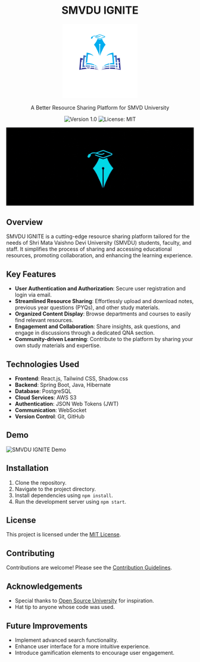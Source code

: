<!-- Project Title -->
<h1 align="center">SMVDU IGNITE</h1>

<!-- SMVDU IGNITE Logo -->
<p align="center">
  <img src="./github-assets/ignite.png" alt="SMVDU IGNITE Logo" width="200">
</p>

<!-- Project Description -->
<p align="center">A Better Resource Sharing Platform for SMVD University</p>

<!-- Badges -->
<p align="center">
  <img src="https://img.shields.io/badge/version-v1.0-blue.svg" alt="Version 1.0">
  <img src="https://img.shields.io/badge/license-MIT-green" alt="License: MIT">
</p>

<!-- GIF of Brand -->
<p align="center">
  <img src="github-assets/logo-gif.gif" alt="SMVDU IGNITE Brand GIF">
</p>

<!-- Project Overview -->
## Overview
SMVDU IGNITE is a cutting-edge resource sharing platform tailored for the needs of Shri Mata Vaishno Devi University (SMVDU) students, faculty, and staff. It simplifies the process of sharing and accessing educational resources, promoting collaboration, and enhancing the learning experience.

## Key Features
- **User Authentication and Authorization**: Secure user registration and login via email.
- **Streamlined Resource Sharing**: Effortlessly upload and download notes, previous year questions (PYQs), and other study materials.
- **Organized Content Display**: Browse departments and courses to easily find relevant resources.
- **Engagement and Collaboration**: Share insights, ask questions, and engage in discussions through a dedicated QNA section.
- **Community-driven Learning**: Contribute to the platform by sharing your own study materials and expertise.

## Technologies Used
- **Frontend**: React.js, Tailwind CSS, Shadow.css
- **Backend**: Spring Boot, Java, Hibernate
- **Database**: PostgreSQL
- **Cloud Services**: AWS S3
- **Authentication**: JSON Web Tokens (JWT)
- **Communication**: WebSocket
- **Version Control**: Git, GitHub

<!-- Demo -->
## Demo
![SMVDU IGNITE Demo](https://your-demo-gif-url.com)

<!-- Installation -->
## Installation
1. Clone the repository.
2. Navigate to the project directory.
3. Install dependencies using `npm install`.
4. Run the development server using `npm start`.

<!-- License -->
## License
This project is licensed under the [MIT License](https://opensource.org/licenses/MIT).

<!-- Contributing -->
## Contributing
Contributions are welcome! Please see the [Contribution Guidelines](CONTRIBUTING.md).

<!-- Acknowledgements -->
## Acknowledgements
- Special thanks to [Open Source University](https://opensourceuniversity.org/) for inspiration.
- Hat tip to anyone whose code was used.

<!-- Improvements -->
## Future Improvements
- Implement advanced search functionality.
- Enhance user interface for a more intuitive experience.
- Introduce gamification elements to encourage user engagement.
